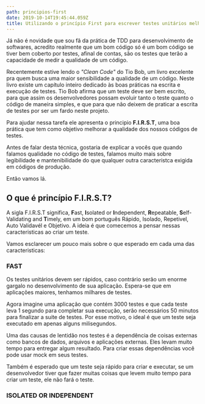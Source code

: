 ```yaml
---
path: principios-first
date: 2019-10-14T19:45:44.059Z
title: Utilizando o princípio First para escrever testes unitários melhores
---
```

Já não é novidade que sou fã da prática de TDD para desenvolvimento de softwares, acredito realmente que um bom código só é um bom código se tiver bem coberto por testes, afinal de contas, são os testes que terão a capacidade de medir a qualidade de um código.

Recentemente estive lendo o _"Clean Code"_ do Tio Bob, um livro excelente pra quem busca uma maior sensibilidade a qualidade de um código. Neste livro existe um capítulo inteiro dedicado às boas práticas na escrita e execução de testes. Tio Bob afirma que um teste deve ser bem escrito, para que assim os desenvolvedores possam evoluir tanto o teste quanto o código de maneira simples, e que para que não deixem de praticar a escrita de testes por ser um fardo neste projeto.

Para ajudar nessa tarefa ele apresenta o principio **F.I.R.S.T**, uma boa prática que tem como objetivo melhorar a qualidade dos nossos códigos de testes.

Antes de falar desta técnica, gostaria de explicar a vocês que quando falamos qualidade no código de testes, falamos muito mais sobre legibilidade e mantenibilidade do que qualquer outra caracteristca exigida em códigos de produção.

Então vamos lá.

## O que é princípio F.I.R.S.T?

A sigla F.I.R.S.T significa, **F**ast, **I**solated or **I**ndependent, **R**epeatable, **S**elf-Validating and **T**imely, em um bom português Rápido, Isolado, Repetivel, Auto Validavél e Objetivo. A ideia é que comecemos a pensar nessas caracteristicas ao criar um teste.

Vamos esclarecer um pouco mais sobre o que esperado em cada uma das caracteristicas:

### FAST

Os testes unitários devem ser rápidos, caso contrário serão um enorme gargalo no desenvolvimento de sua aplicação. Espera-se que em aplicações maiores, tenhamos milhares de testes.

Agora imagine uma aplicação que contém 3000 testes e que cada teste leva 1 segundo para completar sua execução, serão necessários 50 minutos para finalizar a suite de testes. Por esse motivo, o ideal é que um teste seja executado em apenas alguns milisegundos.

Uma das causas de lentidão nos testes é a dependência de coisas externas  como bancos de dados, arquivos e aplicações externas. Eles levam muito tempo para entregar algum resultado. Para criar essas dependências você pode usar mock em seus testes.

Também é esperado que um teste seja rápido para criar e executar, se um desenvolvedor tiver que fazer muitas coisas que levem muito tempo para criar um teste, ele não fará o teste.

### ISOLATED OR INDEPENDENT
